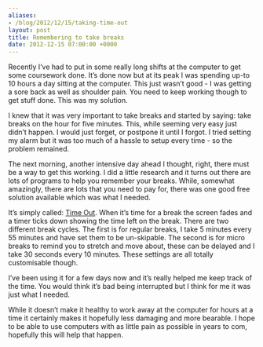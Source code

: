 ```yaml
---
aliases:
- /blog/2012/12/15/taking-time-out
layout: post
title: Remembering to take breaks
date: 2012-12-15 07:00:00 +0000
---
```

Recently I’ve had to put in some really long shifts at the computer to get some
coursework done. It’s done now but at its peak I was spending up-to 10 hours a
day sitting at the computer. This just wasn’t good - I was getting a sore back
as well as shoulder pain. You need to keep working though to get stuff done.
This was my solution.

I knew that it was very important to take breaks and started by saying: take
breaks on the hour for five minutes. This, while seeming very easy just didn’t
happen. I would just forget, or postpone it until I forgot. I tried setting my
alarm but it was too much of a hassle to setup every time - so the problem
remained.

The next morning, another intensive day ahead I thought, right, there must be a
way to get this working. I did a little research and it turns out there are
lots of programs to help you remember your breaks. While, somewhat amazingly,
there are lots that you need to pay for, there was one good free solution
available which was what I needed.

It’s simply called: [Time Out](http://www.dejal.com/timeout/). When it’s time
for a break the screen fades and a timer ticks down showing the time left on
the break. There are two different break cycles. The first is for regular
breaks, I take 5 minutes every 55 minutes and have set them to be un-skipable.
The second is for micro breaks to remind you to stretch and move about, these
can be delayed and I take 30 seconds every 10 minutes. These settings are all
totally customisable though.

I’ve been using it for a few days now and it’s really helped me keep track of
the time. You would think it’s bad being interrupted but I think for me it was
just what I needed.

While it doesn’t make it healthy to work away at the computer for hours at a
time it certainly makes it hopefully less damaging and more bearable. I hope to
be able to use computers with as little pain as possible in years to com,
hopefully this will help that happen.